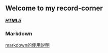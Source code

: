 ## Welcome to my record-corner
 [***<u>HTML5</u>***](./html/html.md) 


### Markdown
[markdown的使用说明](./markdown/markdown_grammar.md)


